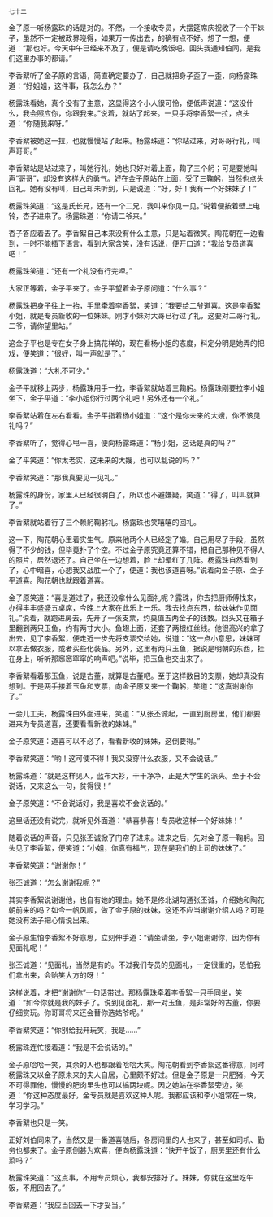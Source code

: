     七十二 

   金子原一听杨露珠的话是对的。不然，一个接收专员，大摆筵席庆祝收了一个干妹子，虽然不一定被政界晓得，如果万一传出去，的确有点不好。想了一想，便道：“那也好。今天中午巳经来不及了，便是请吃晚饭吧。回头我通知伯同，是我们这里办事的都请。”

   李香絮听了金子原的言语，简直确定要办了，自己就把身子歪了一歪，向杨露珠道：“好姐姐，这件事，我怎么办？”

   杨露珠看她，真个没有了主意，这显得这个小人很可怜，便低声说道：“这没什么，我会照应你，你跟我来。”说着，就站了起来。一只手将李香絮一拉，点头道：“你随我来呀。”

   李香絮被她这一拉，也就慢慢站了起来。杨露珠道：“你站过来，对哥哥行礼，叫声哥哥。”

   李香絮站是站过来了，叫她行礼，她也只好对着上面，鞠了三个躬；可是要她叫声“哥哥”，却没有这样大的勇气。好在金子原站在上面，受了三鞠躬，当然也点头回礼。她有没有叫，自己却未听到，只是说道：“好，好！我有一个好妹妹了！”

   杨露珠笑道：“这是氏长兄，还有一个二兄，我叫来你见一见。”说着便按着壁上电铃，杏子进来了。杨露珠道：“你请二爷来。”

   杏子答应着去了。李香絮自己本来没有什么主意，只是站着微笑。陶花朝在一边看到，一时不能插下语言，看到大家含笑，没有话说，便开口道：“我给专员道喜吧！”

   杨露珠笑道：“还有一个礼没有行完哩。”

   大家正等着，金子平来了。金子平望着金子原问道：“什么事？”

   杨露珠把身子往上一抬，手里牵着李香絮，笑道：“我要给二爷道喜。这是李香絮小姐，就是专员新收的一位妹妹。刚才小妹对大哥已行过了礼，这要对二哥行礼。二爷，请你望里站。”

   这金子平也是专在女子身上搞花样的，现在看杨小姐的态度，料定分明是她弄的把戏，便笑道：“很好，叫一声就是了。”

   杨露珠道：“大礼不可少。”

   金子平就移上两步，杨露珠用手一拉，李香絮就站着三鞠躬。杨露珠刚要拉李小姐坐下，金子平道：“李小姐你行过两个礼吧！另外还有一个礼。”

   李香絮站着在左右看看。金子平指着杨小姐道：“这个是你未来的大嫂，你不该见礼吗？”

   李香絮听了，觉得心甩一喜，便向杨露珠道：“杨小姐，这话是真的吗？”

   金了平笑道：“你太老实，这未来的大嫂，也可以乱说的吗？”

   李香絮笑道：“那我真要见一见礼。”

   杨露珠的身份，家里人已经很明白了，所以也不避嫌疑，笑道：“得了，叫叫就算了。”

   李香絮就站着行了三个赖躬鞠躬礼。杨露珠也笑嘻嘻的回礼。

   这一下，陶花朝心里着实生气。原来他两个人已经定了婚。自己用尽了手段，虽然得了不少的钱，但毕竟扑了个空。不过金子原究竟还算不错，把自己那种见不得人的照片，居然退还了。自己坐在一边想着，脸上却晕红了几阵。杨露珠自然看到了，心中暗喜，心想我又战胜一个了，便道：我也该道喜呀。”说着向金子原、金子平道喜。陶花朝也就跟着道喜。

   金子原笑道：“喜是道过了，我还没拿什么见面礼呢？露珠，你去把厨师傅找来，办得丰丰盛盛五桌席，今晚上大家在此乐上一乐。我去找点东西，给妹妹作见面礼。”说着，就跑进房去，先开了一张支票，约莫值五两金子的钱数。回头又在箱子里翻到两只玉鱼，约有两寸大小。鱼翅上面，还套了两根红丝线。他很高兴的拿了出去，见了李香絮，便走近一步先将支票交给她，说道：“这一点小意思，妹妹可以拿去做衣服，或者买些化装品。另外，这里有两只玉鱼，据说是明朝的东西，挂在身上，听听那窸窸窣窣的响声吧。”说毕，把玉鱼也交出来了。

   李香絮看着那玉鱼，说是古董，就算是古董吧。至于这样数目的支票，她却真没有想到。于是两手接着玉鱼和支票，向金子原又来一个鞠躬，笑道：“这真谢谢你了。”

   一会儿工夫，杨露珠由外面进来，笑道：“从张丕诚起，一直到厨房里，他们都要进来为专员道喜，还要看看新收的妹妹。”

   金子原笑道：道喜可以不必了，看看新收的妹妹，这倒要得。”

   李香絮笑道：“哟！这可使不得！我又没穿什么衣服，又不会说话。”

   杨露珠道：“就是这样见人，蓝布大衫，干干净净，正是大学生的派头。至于不会说话，又来这么一句，贫得很！”

   金子原笑道：“不会说话好，我是喜欢不会说话的。”

   这里话还没有说完，就听见外面道：“恭喜恭喜！专员收这样一个好妹妹！”

   随着说话的声音，只见张丕诚掀了门帘子进来。进来之后，先对金子原一鞠躬。回头见了李香絮，便笑道：“小姐，你真有福气，现在是我们的上司的妹妹了。”

   李香絮笑道：“谢谢你！”

   张丕诚道：“怎么谢谢我呢？”

   其实李香絮说谢谢他，也自有她的理由。她不是佟北湖勾通张丕诚，介绍她和陶花朝前来的吗？如今一帆风顺，做了金子原的妹妹，这还不应当谢谢介绍人吗？可是她没有法子把心情说出来。

   金子原生怕李香絮不好意思，立刻伸手道：“请坐请坐，李小姐谢谢你，因为你有见面礼呢！”

   张丕诚道：“见面礼，当然是有的。不过我们专员的见面礼，一定很重的，恐怕我们拿出来，会贻笑大方的呀！”

   这样说着，才把“谢谢你”一句话带过。那杨露珠牵着李香絮一只手同坐，笑道：“如今你就是我的妹子了。说到见面礼，那一对玉鱼，是非常好的古董，你要仔细赏玩。你哥哥将来还会替你选姑爷呢。”

   李香絮笑道：“你别给我开玩笑，我是……”

   杨露珠连忙接着道：“我是不会说话的。”

   金子原哈哈一笑，其余的人也都跟着哈哈大笑。陶花朝看到李香絮这番得意，同时杨露珠又以金子原未来的夫人自居，心里颇不好过。但是金子原是一只肥猪，今天不可得罪他，慢慢的肥肉里头也可以搞两块呢。因之她站在李香絮旁边，笑道：“你这种态度最好，金专员就是喜欢这种人呢。我都应该和李小姐常在一块，学习学习。”

   李香絮也只是一笑。

   正好刘伯同来了，当然又是一番道喜随后，各房间里的人也来了，甚至如司机、勤务也都来了。金子原倒甚为欢喜，便向杨露珠道：“快开午饭了，厨房里还有什么菜吗？”

   杨露珠笑道：“这点事，不用专员烦心，我都安排好了。妹妹，你就在这里吃午饭，不用回去了。”

   李香絮道：“我应当回去一下才妥当。”

